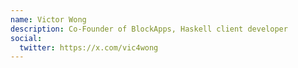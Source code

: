 ```yaml
---
name: Victor Wong
description: Co-Founder of BlockApps, Haskell client developer
social:
  twitter: https://x.com/vic4wong
---
```

